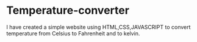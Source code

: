 # Temperature-converter
I have created a simple website using HTML,CSS,JAVASCRIPT to convert temperature from Celsius to Fahrenheit and to kelvin.
